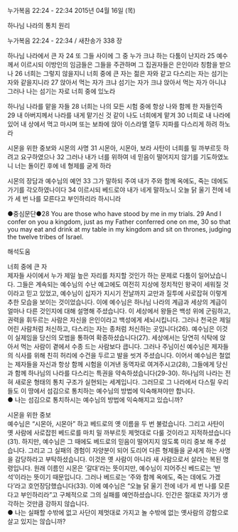 누가복음 22:24 - 22:34 
2015년 04월 16일 (목)

하나님 나라의 통치 원리



누가복음 22:24 - 22:34 / 새찬송가 338 장


하나님 나라에서 큰 자
24 또 그들 사이에 그 중 누가 크냐 하는 다툼이 난지라 25 예수께서 이르시되 이방인의 임금들은 그들을 주관하며 그 집권자들은 은인이라 칭함을 받으나 26 너희는 그렇지 않을지니 너희 중에 큰 자는 젊은 자와 같고 다스리는 자는 섬기는 자와 같을지니라 27 앉아서 먹는 자가 크냐 섬기는 자가 크냐 앉아서 먹는 자가 아니냐 그러나 나는 섬기는 자로 너희 중에 있노라 

하나님 나라를 맡을 자들
28 너희는 나의 모든 시험 중에 항상 나와 함께 한 자들인즉 29 내 아버지께서 나라를 내게 맡기신 것 같이 나도 너희에게 맡겨 30 너희로 내 나라에 있어 내 상에서 먹고 마시며 또는 보좌에 앉아 이스라엘 열두 지파를 다스리게 하려 하노라 

시몬을 위한 중보와 시몬의 사명
31 시몬아, 시몬아, 보라 사탄이 너희를 밀 까부르듯 하려고 요구하였으나 32 그러나 내가 너를 위하여 네 믿음이 떨어지지 않기를 기도하였노니 너는 돌이킨 후에 네 형제를 굳게 하라 

시몬의 장담과 예수님의 예언 
33 그가 말하되 주여 내가 주와 함께 옥에도, 죽는 데에도 가기를 각오하였나이다 34 이르시되 베드로야 내가 네게 말하노니 오늘 닭 울기 전에 네가 세 번 나를 모른다고 부인하리라 하시니라 

●중심문단●28 You are those who have stood by me in my trials. 29 And I confer on you a kingdom, just as my Father conferred one on me, 30 so that you may eat and drink at my table in my kingdom and sit on thrones, judging the twelve tribes of Israel.

해석도움





너희 중에 큰 자  
제자들 사이에서 누가 제일 높은 자리를 차지할 것인가 하는 문제로 다툼이 일어났습니다. 그들은 계속되는 예수님의 수난 예고에도 여전히 지상에 정치적인 왕국이 세워질 것이라고 믿고 있었고, 예수님이 십자가 지시기 전날까지 교만과 질투에 사로잡혀 이렇게 추한 모습을 보이는 것이었습니다. 이에 예수님은 하나님 나라의 계급과 세상의 계급이 얼마나 다른 것인지에 대해 설명해 주셨습니다. 이 세상에서 왕들은 백성 위에 군림하고, 권력을 휘두르는 사람은 자신을 은인이라고 백성에게 세뇌시킵니다. 그러나 천국은 제일 어린 사람처럼 처신하고, 다스리는 자는 종처럼 처신하는 곳입니다(26). 예수님은 이것이 실제임을 당신의 모범을 통하여 확증하셨습니다(27). 세상에서는 당연히 식탁에 앉아서 먹는 사람이 곁에서 수종 드는 사람보다 큽니다. 그러나 주님이신 예수님은 제자들의 식사를 위해 친히 허리에 수건을 두르고 발을 씻겨 주셨습니다. 이어서 예수님은 철없는 제자들을 자신과 항상 함께 시험을 이겨낸 동역자로 여겨주시고(28), 그들에게 당신과 함께 하나님의 나라를 다스리는 특권을 약속하셨습니다(29-30). 하나님의 나라는 전혀 새로운  형태의 통치 구조가 실현되는 세계입니다. 그러므로 그 나라에서 다스릴 우리들도 이 땅에서 섬김으로 통치하는 예수님의 방법에 익숙해져야만 합니다.   
● 나는 섬김으로 통치하시는 예수님의 방법에 익숙해지고 있습니까?      

시몬을 위한 중보  
예수님은 “시몬아, 시몬아” 하고 베드로의 옛 이름을 두 번 불렀습니다. 그리고 사탄이 옛 사람에 사로잡힌 베드로를 마치 밀 까부르듯 제멋대로 다룰 것이라고 지적하셨습니다(31). 하지만, 예수님은 그 때에도 베드로의 믿음이 떨어지지 않도록 미리 중보 해 주셨습니다. 그리고 그 실패의 경험이 자양분이 되어 도리어 다른 형제들을 굳세게 하는 사명을 감당하라고 부탁하셨습니다. 이것은 옛 사람이 아니라 새 사람으로서 살라는 복된 명령입니다. 원래 이름인 시몬은 ‘갈대’라는 뜻이지만, 예수님이 지어주신 베드로는 ‘반석’이라는 뜻이기 때문입니다. 그러나 베드로는 ‘주와 함께 옥에도, 죽는 데에도 가겠다’라고 호언장담했습니다(33). 이에 예수님은 “오늘 닭 울기 전에 네가 세 번 나를 모른다고 부인하리라”고 구체적으로 그의 실패를 예언하셨습니다. 인간은 절대로 자기가 생각하는 것만큼 강하지 않습니다.  
● 나는 실패할 수밖에 없고 사단이 제멋대로 가지고 놀 수밖에 없는 옛사람의 강함으로 살고 있지는 않습니까?